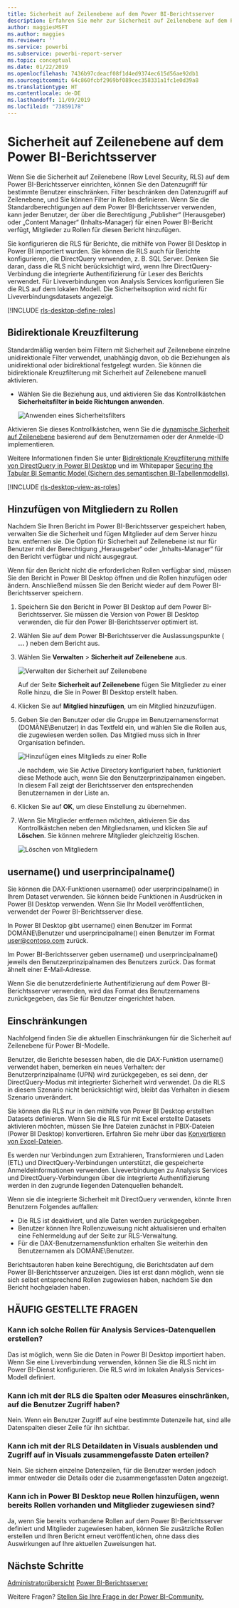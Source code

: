 ```yaml
---
title: Sicherheit auf Zeilenebene auf dem Power BI-Berichtsserver
description: Erfahren Sie mehr zur Sicherheit auf Zeilenebene auf dem Power BI-Berichtsserver.
author: maggiesMSFT
ms.author: maggies
ms.reviewer: ''
ms.service: powerbi
ms.subservice: powerbi-report-server
ms.topic: conceptual
ms.date: 01/22/2019
ms.openlocfilehash: 7436b97cdeacf08f1d4ed9374ec615d56ae92db1
ms.sourcegitcommit: 64c860fcbf2969bf089cec358331a1fc1e0d39a8
ms.translationtype: HT
ms.contentlocale: de-DE
ms.lasthandoff: 11/09/2019
ms.locfileid: "73859178"
---
```

# <a name="row-level-security-rls-in-power-bi-report-server"></a>Sicherheit auf Zeilenebene auf dem Power BI-Berichtsserver

Wenn Sie die Sicherheit auf Zeilenebene (Row Level Security, RLS) auf dem Power BI-Berichtsserver einrichten, können Sie den Datenzugriff für bestimmte Benutzer einschränken. Filter beschränken den Datenzugriff auf Zeilenebene, und Sie können Filter in Rollen definieren.  Wenn Sie die Standardberechtigungen auf dem Power BI-Berichtsserver verwenden, kann jeder Benutzer, der über die Berechtigung „Publisher“ (Herausgeber) oder „Content Manager“ (Inhalts-Manager) für einen Power BI-Bericht verfügt, Mitglieder zu Rollen für diesen Bericht hinzufügen.    

Sie konfigurieren die RLS für Berichte, die mithilfe von Power BI Desktop in Power BI importiert wurden. Sie können die RLS auch für Berichte konfigurieren, die DirectQuery verwenden, z. B. SQL Server.  Denken Sie daran, dass die RLS nicht berücksichtigt wird, wenn Ihre DirectQuery-Verbindung die integrierte Authentifizierung für Leser des Berichts verwendet. Für Liveverbindungen von Analysis Services konfigurieren Sie die RLS auf dem lokalen Modell. Die Sicherheitsoption wird nicht für Liveverbindungsdatasets angezeigt. 

[!INCLUDE [rls-desktop-define-roles](../includes/rls-desktop-define-roles.md)]

## <a name="bidirectional-cross-filtering"></a>Bidirektionale Kreuzfilterung

Standardmäßig werden beim Filtern mit Sicherheit auf Zeilenebene einzelne unidirektionale Filter verwendet, unabhängig davon, ob die Beziehungen als unidirektional oder bidirektional festgelegt wurden. Sie können die bidirektionale Kreuzfilterung mit Sicherheit auf Zeilenebene manuell aktivieren.

- Wählen Sie die Beziehung aus, und aktivieren Sie das Kontrollkästchen **Sicherheitsfilter in beide Richtungen anwenden**. 

    ![Anwenden eines Sicherheitsfilters](media/row-level-security-report-server/rls-apply-security-filter.png)

Aktivieren Sie dieses Kontrollkästchen, wenn Sie die [dynamische Sicherheit auf Zeilenebene](https://docs.microsoft.com/analysis-services/tutorial-tabular-1200/supplemental-lesson-implement-dynamic-security-by-using-row-filters) basierend auf dem Benutzernamen oder der Anmelde-ID implementieren. 

Weitere Informationen finden Sie unter [Bidirektionale Kreuzfilterung mithilfe von DirectQuery in Power BI Desktop](../desktop-bidirectional-filtering.md) und im Whitepaper [Securing the Tabular BI Semantic Model (Sichern des semantischen BI-Tabellenmodells)](https://download.microsoft.com/download/D/2/0/D20E1C5F-72EA-4505-9F26-FEF9550EFD44/Securing%20the%20Tabular%20BI%20Semantic%20Model.docx).

[!INCLUDE [rls-desktop-view-as-roles](../includes/rls-desktop-view-as-roles.md)]


## <a name="add-members-to-roles"></a>Hinzufügen von Mitgliedern zu Rollen 

Nachdem Sie Ihren Bericht im Power BI-Berichtsserver gespeichert haben, verwalten Sie die Sicherheit und fügen Mitglieder auf dem Server hinzu bzw. entfernen sie. Die Option für Sicherheit auf Zeilenebene ist nur für Benutzer mit der Berechtigung „Herausgeber“ oder „Inhalts-Manager“ für den Bericht verfügbar und nicht ausgegraut.

 Wenn für den Bericht nicht die erforderlichen Rollen verfügbar sind, müssen Sie den Bericht in Power BI Desktop öffnen und die Rollen hinzufügen oder ändern. Anschließend müssen Sie den Bericht wieder auf dem Power BI-Berichtsserver speichern. 

1. Speichern Sie den Bericht in Power BI Desktop auf dem Power BI-Berichtsserver. Sie müssen die Version von Power BI Desktop verwenden, die für den Power BI-Berichtsserver optimiert ist.
2. Wählen Sie auf dem Power BI-Berichtsserver die Auslassungspunkte ( **...** ) neben dem Bericht aus. 

3. Wählen Sie **Verwalten** > **Sicherheit auf Zeilenebene** aus. 

     ![Verwalten der Sicherheit auf Zeilenebene](media/row-level-security-report-server/power-bi-report-server-rls-dialog.png)

    Auf der Seite **Sicherheit auf Zeilenebene** fügen Sie Mitglieder zu einer Rolle hinzu, die Sie in Power BI Desktop erstellt haben.

5. Klicken Sie auf **Mitglied hinzufügen**, um ein Mitglied hinzuzufügen.

1. Geben Sie den Benutzer oder die Gruppe im Benutzernamensformat (DOMÄNE\Benutzer) in das Textfeld ein, und wählen Sie die Rollen aus, die zugewiesen werden sollen. Das Mitglied muss sich in Ihrer Organisation befinden.   

    ![Hinzufügen eines Mitglieds zu einer Rolle](media/row-level-security-report-server/power-bi-report-server-add-members.png)

    Je nachdem, wie Sie Active Directory konfiguriert haben, funktioniert diese Methode auch, wenn Sie den Benutzerprinzipalnamen eingeben. In diesem Fall zeigt der Berichtsserver den entsprechenden Benutzernamen in der Liste an.

1. Klicken Sie auf **OK**, um diese Einstellung zu übernehmen.   

8. Wenn Sie Mitglieder entfernen möchten, aktivieren Sie das Kontrollkästchen neben den Mitgliedsnamen, und klicken Sie auf **Löschen**.  Sie können mehrere Mitglieder gleichzeitig löschen. 

    ![Löschen von Mitgliedern](media/row-level-security-report-server/power-bi-report-server-delete-members.png)


## <a name="username-and-userprincipalname"></a>username() und userprincipalname()

Sie können die DAX-Funktionen username() oder userprincipalname() in Ihrem Dataset verwenden. Sie können beide Funktionen in Ausdrücken in Power BI Desktop verwenden. Wenn Sie Ihr Modell veröffentlichen, verwendet der Power BI-Berichtsserver diese.

In Power BI Desktop gibt username() einen Benutzer im Format DOMÄNE\Benutzer und userprincipalname() einen Benutzer im Format user@contoso.com zurück.

Im Power BI-Berichtsserver geben username() und userprincipalname() jeweils den Benutzerprinzipalnamen des Benutzers zurück. Das format ähnelt einer E-Mail-Adresse.

Wenn Sie die benutzerdefinierte Authentifizierung auf dem Power BI-Berichtsserver verwenden, wird das Format des Benutzernamens zurückgegeben, das Sie für Benutzer eingerichtet haben.  

## <a name="limitations"></a>Einschränkungen 

Nachfolgend finden Sie die aktuellen Einschränkungen für die Sicherheit auf Zeilenebene für Power BI-Modelle. 

Benutzer, die Berichte besessen haben, die die DAX-Funktion username() verwendet haben, bemerken ein neues Verhalten: der Benutzerprinzipalname (UPN) wird zurückgegeben, es sei denn, der DirectQuery-Modus mit integrierter Sicherheit wird verwendet.  Da die RLS in diesem Szenario nicht berücksichtigt wird, bleibt das Verhalten in diesem Szenario unverändert.

Sie können die RLS nur in den mithilfe von Power BI Desktop erstellten Datasets definieren. Wenn Sie die RLS für mit Excel erstellte Datasets aktivieren möchten, müssen Sie Ihre Dateien zunächst in PBIX-Dateien (Power BI Desktop) konvertieren. Erfahren Sie mehr über das [Konvertieren von Excel-Dateien](../desktop-import-excel-workbooks.md).

Es werden nur Verbindungen zum Extrahieren, Transformieren und Laden (ETL) und DirectQuery-Verbindungen unterstützt, die gespeicherte Anmeldeinformationen verwenden. Liveverbindungen zu Analysis Services und DirectQuery-Verbindungen über die integrierte Authentifizierung werden in den zugrunde liegenden Datenquellen behandelt. 

Wenn sie die integrierte Sicherheit mit DirectQuery verwenden, könnte Ihren Benutzern Folgendes auffallen:
- Die RLS ist deaktiviert, und alle Daten werden zurückgegeben.
- Benutzer können Ihre Rollenzuweisung nicht aktualisieren und erhalten eine Fehlermeldung auf der Seite zur RLS-Verwaltung.
- Für die DAX-Benutzernamensfunktion erhalten Sie weiterhin den Benutzernamen als DOMÄNE\Benutzer. 

Berichtsautoren haben keine Berechtigung, die Berichtsdaten auf dem Power BI-Berichtsserver anzuzeigen. Dies ist erst dann möglich, wenn sie sich selbst entsprechend Rollen zugewiesen haben, nachdem Sie den Bericht hochgeladen haben. 

 

## <a name="faq"></a>HÄUFIG GESTELLTE FRAGEN 

### <a name="can-i-create-these-roles-for-analysis-services-data-sources"></a>Kann ich solche Rollen für Analysis Services-Datenquellen erstellen? 

Das ist möglich, wenn Sie die Daten in Power BI Desktop importiert haben. Wenn Sie eine Liveverbindung verwenden, können Sie die RLS nicht im Power BI-Dienst konfigurieren. Die RLS wird im lokalen Analysis Services-Modell definiert. 

### <a name="can-i-use-rls-to-limit-the-columns-or-measures-accessible-by-my-users"></a>Kann ich mit der RLS die Spalten oder Measures einschränken, auf die Benutzer Zugriff haben? 

Nein. Wenn ein Benutzer Zugriff auf eine bestimmte Datenzeile hat, sind alle Datenspalten dieser Zeile für ihn sichtbar. 

### <a name="does-rls-let-me-hide-detailed-data-but-give-access-to-data-summarized-in-visuals"></a>Kann ich mit der RLS Detaildaten in Visuals ausblenden und Zugriff auf in Visuals zusammengefasste Daten erteilen? 

Nein. Sie sichern einzelne Datenzeilen, für die Benutzer werden jedoch immer entweder die Details oder die zusammengefassten Daten angezeigt. 

### <a name="can-i-add-new-roles-in-power-bi-desktop-if-i-already-have-existing-roles-and-members-assigned"></a>Kann ich in Power BI Desktop neue Rollen hinzufügen, wenn bereits Rollen vorhanden und Mitglieder zugewiesen sind? 

Ja, wenn Sie bereits vorhandene Rollen auf dem Power BI-Berichtsserver definiert und Mitglieder zugewiesen haben, können Sie zusätzliche Rollen erstellen und Ihren Bericht erneut veröffentlichen, ohne dass dies Auswirkungen auf Ihre aktuellen Zuweisungen hat. 
 

## <a name="next-steps"></a>Nächste Schritte

[Administratorübersicht](get-started.md) 
[Power BI-Berichtsserver](admin-handbook-overview.md)  

Weitere Fragen? [Stellen Sie Ihre Frage in der Power BI-Community.](https://community.powerbi.com/)

